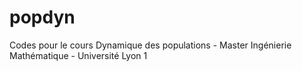 # popdyn
Codes pour le cours Dynamique des populations - Master Ingénierie Mathématique - Université Lyon 1

